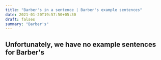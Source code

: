 ```yaml
---
title: "Barber's in a sentence | Barber's example sentences"
date: 2021-01-20T19:57:50+05:30
draft: falses
summary: "Barber's"
---
```

## Unfortunately, we have no example sentences for Barber's                 
